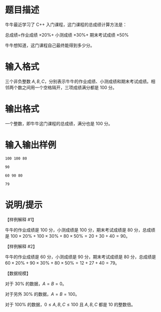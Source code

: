# 题目描述

牛牛最近学习了 C++ 入门课程，这门课程的总成绩计算方法是：

总成绩=作业成绩 $\times 20 \%+$ 小测成绩 $\times 30 \%+$ 期末考试成绩 $\times 50 \%$

牛牛想知道，这门课程自己最终能得到多少分。

# 输入格式

三个非负整数 $A,B,C$，分别表示牛牛的作业成绩、小测成绩和期末考试成绩。相邻两个数之间用一个空格隔开，三项成绩满分都是 $100$ 分。

# 输出格式

一个整数，即牛牛这门课程的总成绩，满分也是 $100$ 分。

# 输入输出样例

```input1
100 100 80
```

```output1
90
```

```input2
60 90 80
```

```output2
79
```

# 说明/提示

【样例解释 #1】

牛牛的作业成绩是 $100$ 分，小测成绩是 $100$ 分，期末考试成绩是 $80$ 分，总成绩是 $100 \times 20 \%+100 \times 30 \%+80 \times 50 \%=20+30+40=90$。

【样例解释 #2】

牛牛的作业成绩是 $60$ 分，小测成绩是 $90$ 分，期末考试成绩是 $80$ 分，总成绩是 $60 \times 20 \%+90 \times 30 \%+80 \times 50 \%=12+27+40=79$。

【数据规模】

对于 $30 \%$ 的数据，$A=B=0$。

对于另外 $30 \%$ 的数据，$A=B=100$。

对于 $100 \%$ 的数据，$0 \leq A,B,C \leq 100$ 且 $A,B,C$ 都是 $10$ 的整数倍。
